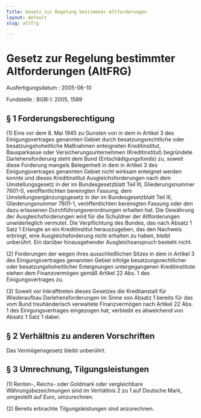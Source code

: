 ```yaml
---
Title: Gesetz zur Regelung bestimmter Altforderungen
layout: default
slug: altfrg

---
```


# Gesetz zur Regelung bestimmter Altforderungen (AltFRG)

Ausfertigungsdatum
:   2005-06-10

Fundstelle
:   BGBl I: 2005, 1589



## § 1 Forderungsberechtigung

(1) Eine vor dem 8. Mai 1945 zu Gunsten von in dem in Artikel 3 des
Einigungsvertrages genannten Gebiet durch besatzungsrechtliche oder
besatzungshoheitliche Maßnahmen enteigneten Kreditinstitut,
Bausparkasse oder Versicherungsunternehmen (Kreditinstitut) begründete
Darlehensforderung steht dem Bund (Entschädigungsfonds) zu, soweit
diese Forderung mangels Belegenheit in dem in Artikel 3 des
Einigungsvertrages genannten Gebiet nicht wirksam enteignet werden
konnte und dieses Kreditinstitut Ausgleichsforderungen nach dem
Umstellungsgesetz in der im Bundesgesetzblatt Teil III,
Gliederungsnummer 7601-0, veröffentlichten bereinigten Fassung, dem
Umstellungsergänzungsgesetz in der im Bundesgesetzblatt Teil III,
Gliederungsnummer 7601-1, veröffentlichten bereinigten Fassung oder
den dazu erlassenen Durchführungsverordnungen erhalten hat. Die
Gewährung der Ausgleichsforderungen wird für die Schuldner der
Altforderungen unwiderleglich vermutet. Die Verpflichtung des Bundes,
das nach Absatz 1 Satz 1 Erlangte an ein Kreditinstitut herauszugeben,
das den Nachweis erbringt, eine Ausgleichsforderung nicht erhalten zu
haben, bleibt unberührt. Ein darüber hinausgehender Ausgleichsanspruch
besteht nicht.

(2) Forderungen der wegen ihres ausschließlichen Sitzes in dem in
Artikel 3 des Einigungsvertrages genannten Gebiet infolge
besatzungsrechtlicher oder besatzungshoheitlicher Enteignungen
untergegangenen Kreditinstitute stehen dem Finanzvermögen gemäß
Artikel 22 Abs. 1 des Einigungsvertrages zu.

(3) Soweit vor Inkrafttreten dieses Gesetzes die Kreditanstalt für
Wiederaufbau Darlehensforderungen im Sinne von Absatz 1 bereits für
das vom Bund treuhänderisch verwaltete Finanzvermögen nach Artikel 22
Abs. 1 des Einigungsvertrages eingezogen hat, verbleibt es abweichend
von Absatz 1 Satz 1 dabei.


## § 2 Verhältnis zu anderen Vorschriften

Das Vermögensgesetz bleibt unberührt.


## § 3 Umrechnung, Tilgungsleistungen

(1) Renten-, Reichs- oder Goldmark oder vergleichbare
Währungsbezeichnungen sind im Verhältnis 2 zu 1 auf Deutsche Mark,
umgestellt auf Euro, umzurechnen.

(2) Bereits erbrachte Tilgungsleistungen sind anzurechnen.

